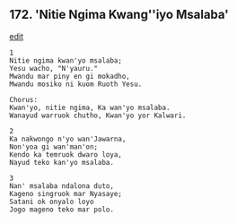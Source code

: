 
## 172.  'Nitie Ngima Kwang''iyo Msalaba'
[edit](https://docs.google.com/document/d/1cXSzd3EEe5_kwUBk5UYmVaiNDxNUpr2e/edit?mode=html)



    1
    Nitie ngima kwan'yo msalaba; 
    Yesu wacho, "N'yauru." 
    Mwandu mar piny en gi mokadho,  
    Mwandu mosiko ni kuom Ruoth Yesu.

    Chorus:
    Kwan'yo, nitie ngima, Ka wan'yo msalaba. 
    Wanayud warruok chutho, Kwan'yo yor Kalwari.

    2
    Ka nakwongo n'yo wan'Jawarna, 
    Non'yoa gi wan'man'on; 
    Kendo ka temruok dwaro loya,  
    Nayud teko kan'yo msalaba.

    3
    Nan' msalaba ndalona duto, 
    Kageno singruok mar Nyasaye; 
    Satani ok onyalo loyo  
    Jogo mageno teko mar polo.

